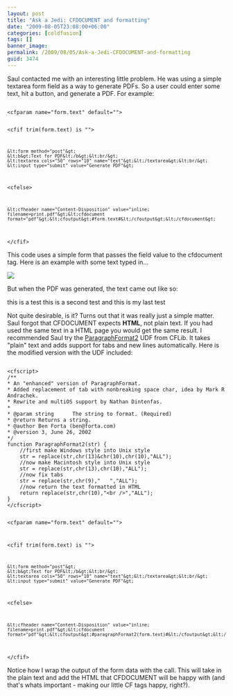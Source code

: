 ```yaml
---
layout: post
title: "Ask a Jedi: CFDOCUMENT and formatting"
date: "2009-08-05T23:08:00+06:00"
categories: [coldfusion]
tags: []
banner_image: 
permalink: /2009/08/05/Ask-a-Jedi-CFDOCUMENT-and-formatting
guid: 3474
---
```


Saul contacted me with an interesting little problem. He was using a simple textarea form field as a way to generate PDFs. So a user could enter some text, hit a button, and generate a PDF. For example:
<!--more-->
<code>
&lt;cfparam name="form.text" default=""&gt;

&lt;cfif trim(form.text) is ""&gt;

	&lt;form method="post"&gt;
	&lt;b&gt;Text for PDF&lt;/b&gt;&lt;br/&gt;
	&lt;textarea cols="50" rows="10" name="text"&gt;&lt;/textarea&gt;&lt;br/&gt;
	&lt;input type="submit" value="Generate PDF"&gt;

&lt;cfelse&gt;

	&lt;cfheader name="Content-Disposition" value="inline; filename=print.pdf"&gt;&lt;cfdocument format="pdf"&gt;&lt;cfoutput&gt;#form.text#&lt;/cfoutput&gt;&lt;/cfdocument&gt;

&lt;/cfif&gt;
</code>

This code uses a simple form that passes the field value to the cfdocument tag. Here is an example with some text typed in...

<img src="https://static.raymondcamden.com/images/Picture 252.png" />

But when the PDF was generated, the text came out like so:

this is a test this is a second test and this is my last test

Not quite desirable, is it? Turns out that it was really just a simple matter. Saul forgot that CFDOCUMENT expects <b>HTML</b>, not plain text. If you had used the same text in a HTML page you would get the same result. I recommended Saul try the <a href="http://www.cflib.org/udf/paragraphformat2">ParagraphFormat2</a> UDF from CFLib. It takes "plain" text and adds support for tabs and new lines automatically. Here is the modified version with the UDF included:

<code>
&lt;cfscript&gt;
/**
* An "enhanced" version of ParagraphFormat.
* Added replacement of tab with nonbreaking space char, idea by Mark R Andrachek.
* Rewrite and multiOS support by Nathan Dintenfas.
*
* @param string      The string to format. (Required)
* @return Returns a string.
* @author Ben Forta (ben@forta.com)
* @version 3, June 26, 2002
*/
function ParagraphFormat2(str) {
    //first make Windows style into Unix style
    str = replace(str,chr(13)&chr(10),chr(10),"ALL");
    //now make Macintosh style into Unix style
    str = replace(str,chr(13),chr(10),"ALL");
    //now fix tabs
    str = replace(str,chr(9),"   ","ALL");
    //now return the text formatted in HTML
    return replace(str,chr(10),"&lt;br /&gt;","ALL");
}
&lt;/cfscript&gt;

&lt;cfparam name="form.text" default=""&gt;

&lt;cfif trim(form.text) is ""&gt;

	&lt;form method="post"&gt;
	&lt;b&gt;Text for PDF&lt;/b&gt;&lt;br/&gt;
	&lt;textarea cols="50" rows="10" name="text"&gt;&lt;/textarea&gt;&lt;br/&gt;
	&lt;input type="submit" value="Generate PDF"&gt;

&lt;cfelse&gt;

	&lt;cfheader name="Content-Disposition" value="inline; filename=print.pdf"&gt;&lt;cfdocument format="pdf"&gt;&lt;cfoutput&gt;#paragraphFormat2(form.text)#&lt;/cfoutput&gt;&lt;/cfdocument&gt;

&lt;/cfif&gt;
</code>

Notice how I wrap the output of the form data with the call. This will take in the plain text and add the HTML that CFDOCUMENT will be happy with (and that's whats important - making our little CF tags happy, right?).